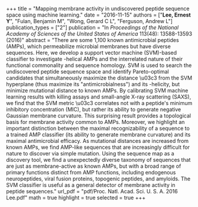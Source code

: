 +++
title = "Mapping membrane activity in undiscovered peptide sequence space using machine learning."
date = "2016-11-15"
authors = ["**Lee, Ernest Y**", "Fulan, Benjamin M", "Wong, Gerard C L", "Ferguson, Andrew L"]
publication_types = ["2"]
publication = "In *Proceedings of the National Academy of Sciences of the United States of America* 113(48): 13588-13593 (2016)"
abstract = "There are some 1,100 known antimicrobial peptides (AMPs), which permeabilize microbial membranes but have diverse sequences. Here, we develop a support vector machine (SVM)-based classifier to investigate -helical AMPs and the interrelated nature of their functional commonality and sequence homology. SVM is used to search the undiscovered peptide sequence space and identify Pareto-optimal candidates that simultaneously maximize the distance \u03c3 from the SVM hyperplane (thus maximize its \"antimicrobialness\") and its -helicity, but minimize mutational distance to known AMPs. By calibrating SVM machine learning results with killing assays and small-angle X-ray scattering (SAXS), we find that the SVM metric \u03c3 correlates not with a peptide's minimum inhibitory concentration (MIC), but rather its ability to generate negative Gaussian membrane curvature. This surprising result provides a topological basis for membrane activity common to AMPs. Moreover, we highlight an important distinction between the maximal recognizability of a sequence to a trained AMP classifier (its ability to generate membrane curvature) and its maximal antimicrobial efficacy. As mutational distances are increased from known AMPs, we find AMP-like sequences that are increasingly difficult for nature to discover via simple mutation. Using the sequence map as a discovery tool, we find a unexpectedly diverse taxonomy of sequences that are just as membrane-active as known AMPs, but with a broad range of primary functions distinct from AMP functions, including endogenous neuropeptides, viral fusion proteins, topogenic peptides, and amyloids. The SVM classifier is useful as a general detector of membrane activity in peptide sequences."
url_pdf = "pdf/Proc. Natl. Acad. Sci. U. S. A. 2016 Lee.pdf"
math = true
highlight = true
selected = true
+++